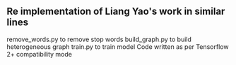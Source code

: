 ## Re implementation of Liang Yao's work in similar lines
remove_words.py to remove stop words
build_graph.py to build heterogeneous graph
train.py to train model
Code written as per Tensorflow 2+ compatibility mode
